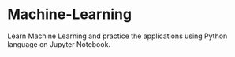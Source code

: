 # Machine-Learning

Learn Machine Learning and practice the applications using Python language on Jupyter Notebook.
